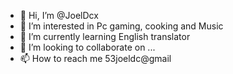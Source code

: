 - 👋 Hi, I’m @JoelDcx
- 👀 I’m interested in Pc gaming, cooking and Music
- 🌱 I’m currently learning English translator
- 💞️ I’m looking to collaborate on ...
- 📫 How to reach me 53joeldc@gmail

<!---
JoelDcx/JoelDcx is a ✨ special ✨ repository because its `README.md` (this file) appears on your GitHub profile.
You can click the Preview link to take a look at your changes.
--->
